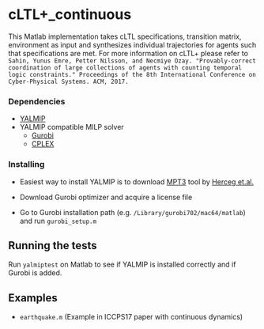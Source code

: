 # cLTL+_continuous

This Matlab implementation takes cLTL specifications, transition matrix, environment as input and synthesizes individual trajectories for agents such that specifications are met.
For more information on cLTL+ please refer to
```Sahin, Yunus Emre, Petter Nilsson, and Necmiye Ozay. "Provably-correct coordination of large collections of agents with counting temporal logic constraints." Proceedings of the 8th International Conference on Cyber-Physical Systems. ACM, 2017. ```

### Dependencies

* [YALMIP](https://yalmip.github.io/)
* YALMIP compatible MILP solver
  * [Gurobi](http://www.gurobi.com/)
  * [CPLEX](https://www-01.ibm.com/software/commerce/optimization/cplex-optimizer/)

### Installing

* Easiest way to install YALMIP is to download [MPT3](http://control.ee.ethz.ch/~mpt/3/Main/Installation?action=download&upname=install_mpt3.m) tool by [Herceg et.al.](http://control.ee.ethz.ch/~mpt)

* Download Gurobi optimizer and acquire a license file

* Go to Gurobi installation path (e.g. ```/Library/gurobi702/mac64/matlab```) and run ```gurobi_setup.m```


## Running the tests

Run ```yalmiptest``` on Matlab to see if YALMIP is installed correctly and if Gurobi is added.

## Examples

* ```earthquake.m``` (Example in ICCPS17 paper with continuous dynamics)
